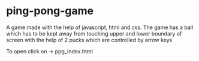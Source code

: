 # ping-pong-game
A game made with the help of javascript, html and css. The game has a ball which has to be kept away from touching upper and lower boundary of screen with the help of 2 pucks which are controlled by arrow keys

To open click on -> ppg_index.html
